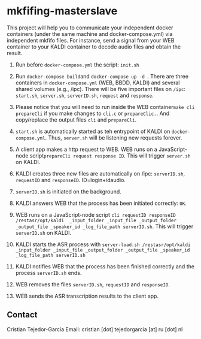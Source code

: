 # mkfifing-masterslave

This project will help you to communicate your independent docker containers (under the same machine and docker-compose.yml) via independent mkfifo files. For instance, send a signal from your WEB container to your KALDI container to decode audio files and obtain the result.


1. Run before ```docker-compose.yml``` the script: ```init.sh```

1. Run ```docker-compose build```and ```docker-compose up -d ```. There are three containers in ```docker-compose.yml``` (WEB, BBDD, KALDI) and several shared volumes (e.g., /ipc). There will be five important files on ```/ipc```: ```start.sh```, ```server.sh```, ```serverID.sh```, ```request``` and ```response```.

1. Please notice that you will need to run inside the WEB container```make cli prepareCli``` if you make changes to ```cli.c``` or ```prepareClic.```. And copy/replace the output files ```cli``` and ```prepareCli```.

1. ```start.sh``` is automatically started as teh entrypoint of KALDI on ```docker-compose.yml```. Thus, ```server.sh``` will be listening new requests forever.

1. A client app makes a http request to WEB. WEB runs on a JavaScript-node script```prepareCli request response ID```. This will trigger ```server.sh``` on KALDI.

1. KALDI creates three new files are automatically on /ipc: ```serverID.sh```, ```requestID``` and ```responseID```. ID=login+idaudio.

1. ```serverID.sh``` is initiated on the background.

1. KALDI answers WEB that the process has been initiated correctly: ```OK```.

1. WEB runs on a JavaScript-node script ```cli requestID responseID /restasr/opt/kaldi  _input_folder _input_file _output_folder _output_file _speaker_id _log_file_path serverID.sh```. This will trigger ```serverID.sh``` on KALDI.

1. KALDI starts the ASR process with ```server-load.sh /restasr/opt/kaldi  _input_folder _input_file _output_folder _output_file _speaker_id _log_file_path serverID.sh```

1. KALDI notifies WEB that the process has been finished correctly and the process ```serverID.sh``` ends.

1. WEB removes the files ```serverID.sh```, ```requestID``` and ```responseID```.

1. WEB sends the ASR transcription results to the client app.



## Contact
Cristian Tejedor-García
Email: cristian [dot] tejedorgarcia [at] ru [dot] nl
